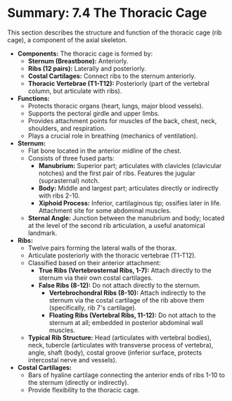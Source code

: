 # Summary: 7.4 The Thoracic Cage

This section describes the structure and function of the thoracic cage (rib cage), a component of the axial skeleton.

*   **Components:** The thoracic cage is formed by:
    *   **Sternum (Breastbone):** Anteriorly.
    *   **Ribs (12 pairs):** Laterally and posteriorly.
    *   **Costal Cartilages:** Connect ribs to the sternum anteriorly.
    *   **Thoracic Vertebrae (T1-T12):** Posteriorly (part of the vertebral column, but articulate with ribs).
*   **Functions:**
    *   Protects thoracic organs (heart, lungs, major blood vessels).
    *   Supports the pectoral girdle and upper limbs.
    *   Provides attachment points for muscles of the back, chest, neck, shoulders, and respiration.
    *   Plays a crucial role in breathing (mechanics of ventilation).
*   **Sternum:**
    *   Flat bone located in the anterior midline of the chest.
    *   Consists of three fused parts:
        *   **Manubrium:** Superior part; articulates with clavicles (clavicular notches) and the first pair of ribs. Features the jugular (suprasternal) notch.
        *   **Body:** Middle and largest part; articulates directly or indirectly with ribs 2-10.
        *   **Xiphoid Process:** Inferior, cartilaginous tip; ossifies later in life. Attachment site for some abdominal muscles.
    *   **Sternal Angle:** Junction between the manubrium and body; located at the level of the second rib articulation, a useful anatomical landmark.
*   **Ribs:**
    *   Twelve pairs forming the lateral walls of the thorax.
    *   Articulate posteriorly with the thoracic vertebrae (T1-T12).
    *   Classified based on their anterior attachment:
        *   **True Ribs (Vertebrosternal Ribs, 1-7):** Attach directly to the sternum via their own costal cartilages.
        *   **False Ribs (8-12):** Do not attach directly to the sternum.
            *   **Vertebrochondral Ribs (8-10):** Attach indirectly to the sternum via the costal cartilage of the rib above them (specifically, rib 7's cartilage).
            *   **Floating Ribs (Vertebral Ribs, 11-12):** Do not attach to the sternum at all; embedded in posterior abdominal wall muscles.
    *   **Typical Rib Structure:** Head (articulates with vertebral bodies), neck, tubercle (articulates with transverse process of vertebra), angle, shaft (body), costal groove (inferior surface, protects intercostal nerve and vessels).
*   **Costal Cartilages:**
    *   Bars of hyaline cartilage connecting the anterior ends of ribs 1-10 to the sternum (directly or indirectly).
    *   Provide flexibility to the thoracic cage.
